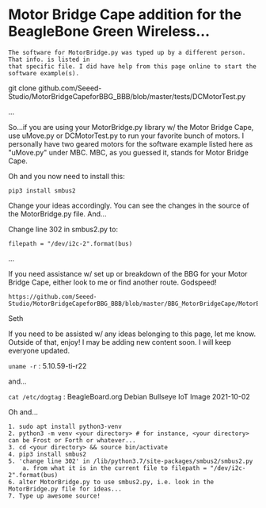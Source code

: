 # Motor Bridge Cape addition for the BeagleBone Green Wireless...

    The software for MotorBridge.py was typed up by a different person. That info. is listed in
    that specific file. I did have help from this page online to start the software example(s).

git clone github.com/Seeed-Studio/MotorBridgeCapeforBBG_BBB/blob/master/tests/DCMotorTest.py

...

So...if you are using your MotorBridge.py library w/ the Motor Bridge Cape, use uMove.py or
DCMotorTest.py to run your favorite bunch of motors. I personally have two geared motors for the software 
example listed here as "uMove.py" under MBC. MBC, as you guessed it, stands for Motor Bridge
Cape.

Oh and you now need to install this:

    pip3 install smbus2

Change your ideas accordingly. You can see the changes in the source of the MotorBridge.py file.
And...

Change line 302 in smbus2.py to:

    filepath = "/dev/i2c-2".format(bus)

...

If you need assistance w/ set up or breakdown of the BBG for your Motor Bridge Cape, either
look to me or find another route. Godspeed!

    https://github.com/Seeed-Studio/MotorBridgeCapeforBBG_BBB/blob/master/BBG_MotorBridgeCape/MotorBridge.py

Seth

If you need to be assisted w/ any ideas belonging to this page, let me know. Outside of that, enjoy! I may be
adding new content soon. I will keep everyone updated.

` uname -r ` : 5.10.59-ti-r22

and...

` cat /etc/dogtag ` : BeagleBoard.org Debian Bullseye IoT Image 2021-10-02

Oh and...

    1. sudo apt install python3-venv
    2. python3 -m venv <your directory> # for instance, <your directory> can be Frost or Forth or whatever...
    3. cd <your directory> && source bin/activate
    4. pip3 install smbus2
    5. 'change line 302' in /lib/python3.7/site-packages/smbus2/smbus2.py
        a. from what it is in the current file to filepath = "/dev/i2c-2".format(bus)
    6. alter MotorBridge.py to use smbus2.py, i.e. look in the MotorBridge.py file for ideas...
    7. Type up awesome source!

